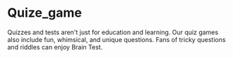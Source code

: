 # Quize_game
 Quizzes and tests aren't just for education and learning. Our quiz games also include fun, whimsical, and unique questions. Fans of tricky questions and riddles can enjoy Brain Test.
